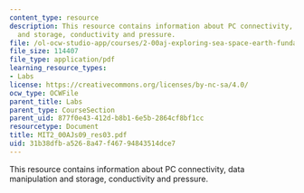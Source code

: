 ```yaml
---
content_type: resource
description: This resource contains information about PC connectivity, data manipulation
  and storage, conductivity and pressure.
file: /ol-ocw-studio-app/courses/2-00aj-exploring-sea-space-earth-fundamentals-of-engineering-design-spring-2009/31b38dfba5268a47f46794843514dce7_MIT2_00AJs09_res03.pdf
file_size: 114407
file_type: application/pdf
learning_resource_types:
- Labs
license: https://creativecommons.org/licenses/by-nc-sa/4.0/
ocw_type: OCWFile
parent_title: Labs
parent_type: CourseSection
parent_uid: 877f0e43-412d-b8b1-6e5b-2864cf8bf1cc
resourcetype: Document
title: MIT2_00AJs09_res03.pdf
uid: 31b38dfb-a526-8a47-f467-94843514dce7
---
```

This resource contains information about PC connectivity, data manipulation and storage, conductivity and pressure.